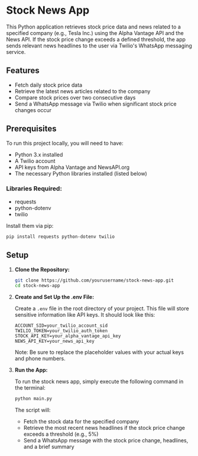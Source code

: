 # Stock News App

This Python application retrieves stock price data and news related to a specified company (e.g., Tesla Inc.) using the Alpha Vantage API and the News API. If the stock price change exceeds a defined threshold, the app sends relevant news headlines to the user via Twilio's WhatsApp messaging service.

## Features

- Fetch daily stock price data
- Retrieve the latest news articles related to the company
- Compare stock prices over two consecutive days
- Send a WhatsApp message via Twilio when significant stock price changes occur

## Prerequisites

To run this project locally, you will need to have:

- Python 3.x installed
- A Twilio account
- API keys from Alpha Vantage and NewsAPI.org
- The necessary Python libraries installed (listed below)

### Libraries Required:
- requests
- python-dotenv
- twilio

Install them via pip:

```bash
pip install requests python-dotenv twilio
```

## Setup

1. **Clone the Repository:**

   ```bash
   git clone https://github.com/yourusername/stock-news-app.git
   cd stock-news-app
   ```

2. **Create and Set Up the .env File:**

   Create a `.env` file in the root directory of your project. This file will store sensitive information like API keys. It should look like this:

   ```
   ACCOUNT_SID=your_twilio_account_sid
   TWILIO_TOKEN=your_twilio_auth_token
   STOCK_API_KEY=your_alpha_vantage_api_key
   NEWS_API_KEY=your_news_api_key
   ```

   Note: Be sure to replace the placeholder values with your actual keys and phone numbers.

3. **Run the App:**

   To run the stock news app, simply execute the following command in the terminal:

   ```bash
   python main.py
   ```

   The script will:
   - Fetch the stock data for the specified company
   - Retrieve the most recent news headlines if the stock price change exceeds a threshold (e.g., 5%)
   - Send a WhatsApp message with the stock price change, headlines, and a brief summary
